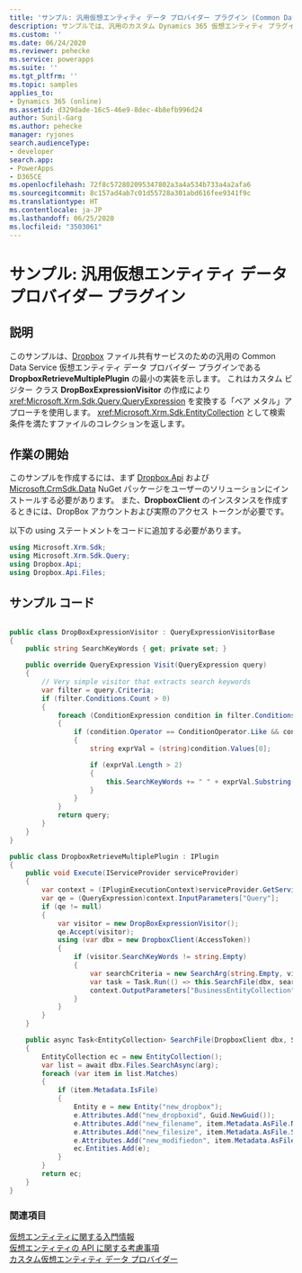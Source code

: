 ```yaml
---
title: 'サンプル: 汎用仮想エンティティ データ プロバイダー プラグイン (Common Data Service) | Microsoft Docs'
description: サンプルでは、汎用のカスタム Dynamics 365 仮想エンティティ プラグインの実行方法を説明しています。
ms.custom: ''
ms.date: 06/24/2020
ms.reviewer: pehecke
ms.service: powerapps
ms.suite: ''
ms.tgt_pltfrm: ''
ms.topic: samples
applies_to:
- Dynamics 365 (online)
ms.assetid: d329dade-16c5-46e9-8dec-4b8efb996d24
author: Sunil-Garg
ms.author: pehecke
manager: ryjones
search.audienceType:
- developer
search.app:
- PowerApps
- D365CE
ms.openlocfilehash: 72f8c572802095347802a3a4a534b733a4a2afa6
ms.sourcegitcommit: 8c157ad4ab7c01d55728a301abd616fee9341f9c
ms.translationtype: HT
ms.contentlocale: ja-JP
ms.lasthandoff: 06/25/2020
ms.locfileid: "3503061"
---
```

# <a name="sample-generic-virtual-entity-data-provider-plug-in"></a>サンプル: 汎用仮想エンティティ データ プロバイダー プラグイン

## <a name="demonstrates"></a>説明

このサンプルは、[Dropbox](https://www.dropbox.com/) ファイル共有サービスのための汎用の Common Data Service 仮想エンティティ データ プロバイダー プラグインである **DropboxRetrieveMultiplePlugin** の最小の実装を示します。 これはカスタム ビジター クラス **DropBoxExpressionVisitor** の作成により <xref:Microsoft.Xrm.Sdk.Query.QueryExpression> を変換する「ベア メタル」アプローチを使用します。 <xref:Microsoft.Xrm.Sdk.EntityCollection> として検索条件を満たすファイルのコレクションを返します。 

## <a name="getting-started"></a>作業の開始

このサンプルを作成するには、まず [Dropbox.Api](https://www.nuget.org/packages/Dropbox.Api/) および [Microsoft.CrmSdk.Data](https://www.nuget.org/packages/Microsoft.CrmSdk.Data/) NuGet パッケージをユーザーのソリューションにインストールする必要があります。  また、**DropboxClient** のインスタンスを作成するときには、DropBox アカウントおよび実際のアクセス トークンが必要です。

以下の using ステートメントをコードに追加する必要があります。

```csharp
using Microsoft.Xrm.Sdk;
using Microsoft.Xrm.Sdk.Query;
using Dropbox.Api;
using Dropbox.Api.Files;
```

## <a name="sample-code"></a>サンプル コード  

```csharp  

public class DropBoxExpressionVisitor : QueryExpressionVisitorBase
{
    public string SearchKeyWords { get; private set; }

    public override QueryExpression Visit(QueryExpression query)
    {
        // Very simple visitor that extracts search keywords
        var filter = query.Criteria;
        if (filter.Conditions.Count > 0)
        {
            foreach (ConditionExpression condition in filter.Conditions)
            {
                if (condition.Operator == ConditionOperator.Like && condition.Values.Count > 0)
                {
                    string exprVal = (string)condition.Values[0];

                    if (exprVal.Length > 2)
                    {
                        this.SearchKeyWords += " " + exprVal.Substring(1, exprVal.Length - 2);
                    }
                }
            }
            return query;
        }
    }
}

public class DropboxRetrieveMultiplePlugin : IPlugin
{
    public void Execute(IServiceProvider serviceProvider)
    {
        var context = (IPluginExecutionContext)serviceProvider.GetService(typeof(IPluginExecutionContext));
        var qe = (QueryExpression)context.InputParameters["Query"];
        if (qe != null)
        {
            var visitor = new DropBoxExpressionVisitor();
            qe.Accept(visitor);
            using (var dbx = new DropboxClient(AccessToken))
            {
                if (visitor.SearchKeyWords != string.Empty)
                {
                    var searchCriteria = new SearchArg(string.Empty, visitor.SearchKeyWords);
                    var task = Task.Run(() => this.SearchFile(dbx, searchCriteria));
                    context.OutputParameters["BusinessEntityCollection"] = task.Result;
                }
            }
        }
    }

    public async Task<EntityCollection> SearchFile(DropboxClient dbx, SearchArg arg)
    {
        EntityCollection ec = new EntityCollection();
        var list = await dbx.Files.SearchAsync(arg);
        foreach (var item in list.Matches)
        {
            if (item.Metadata.IsFile)
            {
                Entity e = new Entity("new_dropbox");
                e.Attributes.Add("new_dropboxid", Guid.NewGuid());
                e.Attributes.Add("new_filename", item.Metadata.AsFile.Name);
                e.Attributes.Add("new_filesize", item.Metadata.AsFile.Size);
                e.Attributes.Add("new_modifiedon", item.Metadata.AsFile.ServerModified);
                ec.Entities.Add(e);
            }
        }
        return ec;
    }
}

``` 

### <a name="see-also"></a>関連項目

[仮想エンティティに関する入門情報](get-started-ve.md)<br />
[仮想エンティティの API に関する考慮事項](api-considerations-ve.md)<br />
[カスタム仮想エンティティ データ プロバイダー](custom-ve-data-providers.md)